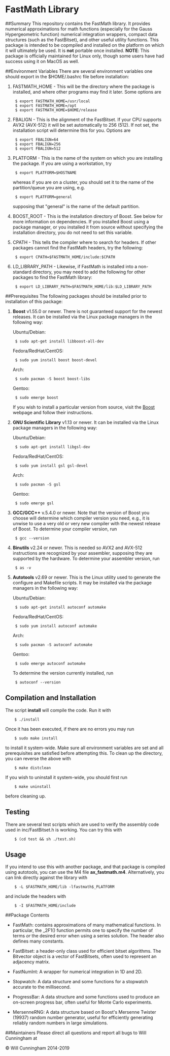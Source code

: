 FastMath Library
================

##Summary
This repository contains the FastMath library. It provides numerical approximations for math functions (especially for the Gauss Hypergeometric function) numerical integration wrappers, compact data structures (such as the FastBitset), and other useful utility functions. This package is intended to be copmpiled and installed on the platform on which it will ultimately be used.  It is **not** portable once installed.  **NOTE**: This package is officially maintained for Linux only, though some users have had success using it on MacOS as well.

##Environment Variables
There are several environment variables one should export in the $HOME/.bashrc file before installation:

1. FASTMATH\_HOME - This will be the directory where the package is installed, and where other programs may find it later. Some options are

        $ export FASTMATH_HOME=/usr/local
        $ export FASTMATH_HOME=/opt
        $ export FASTMATH_HOME=$HOME/release

2. FBALIGN - This is the alignment of the FastBitset. If your CPU supports AVX2 (AVX-512) it will be set automatically to 256 (512). If not set, the installation script will determine this for you. Options are

        $ export FBALIGN=64
        $ export FBALIGN=256
        $ export FBALIGN=512

3. PLATFORM - This is the name of the system on which you are installing the package. If you are using a workstation, try

        $ export PLATFORM=$HOSTNAME

   whereas if you are on a cluster, you should set it to the name of the partition/queue you are using, e.g.

        $ export PLATFORM=general

   supposing that "general" is the name of the default partition.
4. BOOST\_ROOT - This is the installation directory of Boost. See below for more information on dependencies. If you installed Boost using a package manager, or you installed it from source without specifying the installation directory, you do not need to set this variable.
5. CPATH - This tells the compiler where to search for headers. If other packages cannot find the FastMath headers, try the following:

        $ export CPATH=$FASTMATH_HOME/include:$CPATH

6. LD\_LIBRARY\_PATH - Likewise, if FastMath is installed into a non-standard directory, you may need to add the following for other packages to find the FastMath library:

        $ export LD_LIBRARY_PATH=$FASTMATH_HOME/lib:$LD_LIBRARY_PATH

##Prerequisites
The following packages should be installed prior to installation of this package:

1. **Boost** v1.55.0 or newer. There is not guaranteed support for the newest releases. It can be installed via the Linux package managers in the following way:

   Ubuntu/Debian:

        $ sudo apt-get install libboost-all-dev

   Fedora/RedHat/CentOS:

        $ sudo yum install boost boost-devel

   Arch:

        $ sudo pacman -S boost boost-libs

   Gentoo:

        $ sudo emerge boost

   If you wish to install a particular version from source, visit the [Boost](www.boost.org) webpage and follow their instructions.

2. **GNU Scientific Library** v1.13 or newer. It can be installed via the Linux package managers in the following way:

   Ubuntu/Debian:

        $ sudo apt-get install libgsl-dev

   Fedora/RedHat/CentOS:

        $ sudo yum install gsl gsl-devel

   Arch:

        $ sudo pacman -S gsl

   Gentoo:

        $ sudo emerge gsl

3. **GCC/GCC++** v.5.4.0 or newer. Note that the version of Boost you choose will determine which compiler version you need, e.g., it is unwise to use a very old or very new compiler with the newest release of Boost.  To determine your compiler version, run

        $ gcc --version

4. **Binutils** v2.24 or newer. This is needed so AVX2 and AVX-512 instructions are recognized by your assembler, supposing they are supported by the hardware.  To determine your assembler version, run

        $ as -v

5. **Autotools** v2.69 or newer. This is the Linux utility used to generate the configure and Makefile scripts. It may be installed via the package managers in the following way:

   Ubuntu/Debian:

        $ sudo apt-get install autoconf automake

   Fedora/RedHat/CentOS:

        $ sudo yum install autoconf automake

   Arch:

        $ sudo pacman -S autoconf automake

   Gentoo:

        $ sudo emerge autoconf automake

   To determine the version currently installed, run

        $ autoconf --version

## Compilation and Installation
The script **install** will compile the code. Run it with

        $ ./install

Once it has been executed, if there are no errors you may run

        $ sudo make install

to install it system-wide.  Make sure all environment variables are set and all prerequisites are satisfied before attempting this.  To clean up the directory, you can reverse the above with

        $ make distclean

If you wish to uninstall it system-wide, you should first run

        $ make uninstall

before cleaning up.

## Testing
There are several test scripts which are used to verify the assembly code used in inc/FastBitset.h is working. You can try this with

        $ (cd test && sh ./test.sh)

## Usage
If you intend to use this with another package, and that package is compiled using autotools, you can use the M4 file **ax_fastmath.m4**.  Alternatively, you can link directly against the library with

        $ -L $FASTMATH_HOME/lib -lfastmath$_PLATFORM

and include the headers with

        $ -I $FASTMATH_HOME/include

##Package Contents
* FastMath:  contains approximations of many mathematical functions. In particular, the \_2F1() function permits one to specify the number of terms _or_ the desired error when using a series solution. The header also defines many constants.

* FastBitset: a header-only class used for efficient bitset algorithms. The Bitvector object is a vector of FastBitsets, often used to represent an adjacency matrix.

* FastNumInt: A wrapper for numerical integration in 1D and 2D.

* Stopwatch: A data structure and some functions for a stopwatch accurate to the millisecond.

* ProgressBar: A data structure and some functions used to produce an on-screen progress bar, often useful for Monte Carlo experiments.

* MersenneRNG: A data structure based on Boost's Mersenne Twister (19937) random number generator, useful for efficiently generating reliably random numbers in large simulations.

##Maintainers
Please direct all questions and report all bugs to Will Cunningham at <wcunningham AT perimeterinstitute DOT ca>

&copy; Will Cunningham 2014-2019
